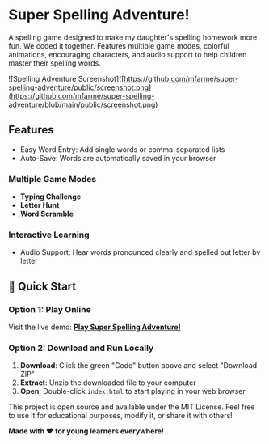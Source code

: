 # Super Spelling Adventure!

A spelling game designed to make my daughter's spelling homework more fun. We coded it together. Features multiple game modes, colorful animations, encouraging characters, and audio support to help children master their spelling words.

![Spelling Adventure Screenshot]([https://github.com/mfarme/super-spelling-adventure/public/screenshot.png](https://github.com/mfarme/super-spelling-adventure/blob/main/public/screenshot.png)


## Features
- Easy Word Entry: Add single words or comma-separated lists
- Auto-Save: Words are automatically saved in your browser

### **Multiple Game Modes**
- **Typing Challenge**
- **Letter Hunt**
- **Word Scramble**

### **Interactive Learning**
- Audio Support: Hear words pronounced clearly and spelled out letter by letter



## 🚀 Quick Start

### Option 1: Play Online 
Visit the live demo: **[Play Super Spelling Adventure!](https://mfarme.github.io/super-spelling-adventure)**

### Option 2: Download and Run Locally
1. **Download**: Click the green "Code" button above and select "Download ZIP"
2. **Extract**: Unzip the downloaded file to your computer
3. **Open**: Double-click `index.html` to start playing in your web browser



This project is open source and available under the MIT License. Feel free to use it for educational purposes, modify it, or share it with others!



**Made with ❤️ for young learners everywhere!**
